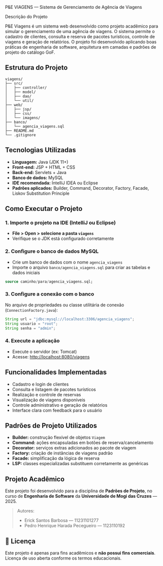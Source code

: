 
P&E VIAGENS — Sistema de Gerenciamento de Agência de Viagens

Descrição do Projeto

P&E Viagens é um sistema web desenvolvido como projeto acadêmico para simular o gerenciamento de uma agência de viagens. O sistema permite o cadastro de clientes, consulta e reserva de pacotes turísticos, controle de viagens e geração de relatórios. O projeto foi desenvolvido aplicando boas práticas de engenharia de software, arquitetura em camadas e padrões de projeto do catálogo GoF.

## Estrutura do Projeto

```
viagens/
├── src/
│   ├── controller/
│   ├── model/
│   ├── dao/
│   └── util/
├── web/
│   ├── jsp/
│   ├── css/
│   └── imagens/
├── banco/
│   └── agencia_viagens.sql
├── README.md
└── .gitignore
```

## Tecnologias Utilizadas

- **Linguagem:** Java (JDK 11+)
- **Front-end:** JSP + HTML + CSS
- **Back-end:** Servlets + Java
- **Banco de dados:** MySQL
- **IDE recomendada:** IntelliJ IDEA ou Eclipse
- **Padrões aplicados:** Builder, Command, Decorator, Factory, Facade, Liskov Substitution Principle

##  Como Executar o Projeto

### 1. Importe o projeto na IDE (IntelliJ ou Eclipse)

- **File > Open > selecione a pasta `viagens`**
- Verifique se o JDK está configurado corretamente

### 2. Configure o banco de dados MySQL

- Crie um banco de dados com o nome `agencia_viagens`
- Importe o arquivo `banco/agencia_viagens.sql` para criar as tabelas e dados iniciais

```sql
source caminho/para/agencia_viagens.sql;
```

### 3. Configure a conexão com o banco

No arquivo de propriedades ou classe utilitária de conexão (`ConnectionFactory.java`):

```java
String url = "jdbc:mysql://localhost:3306/agencia_viagens";
String usuario = "root";
String senha = "admin";
```

### 4. Execute a aplicação

- Execute o servidor (ex: Tomcat)
- Acesse: [http://localhost:8080/viagens](http://localhost:8080/viagens)

## Funcionalidades Implementadas

- Cadastro e login de clientes
- Consulta e listagem de pacotes turísticos
- Realização e controle de reservas
- Visualização de viagens disponíveis
- Controle administrativo e geração de relatórios
- Interface clara com feedback para o usuário

##  Padrões de Projeto Utilizados

- **Builder:** construção flexível de objetos `Viagem`
- **Command:** ações encapsuladas em botões de reserva/cancelamento
- **Decorator:** serviços extras adicionados ao pacote de viagem
- **Factory:** criação de instâncias de viagens padrão
- **Facade:** simplificação da lógica de reserva
- **LSP:** classes especializadas substituem corretamente as genéricas

## Projeto Acadêmico

Este projeto foi desenvolvido para a disciplina de **Padrões de Projeto**, no curso de **Engenharia de Software** da **Universidade de Mogi das Cruzes** — 2025.

> Autores:
> - Erick Santos Barbosa — 11231101277  
> - Pedro Henrique Harada Pecegueiro — 1123110192

## 📄 Licença

Este projeto é apenas para fins acadêmicos e **não possui fins comerciais**. Licença de uso aberta conforme os termos educacionais.

